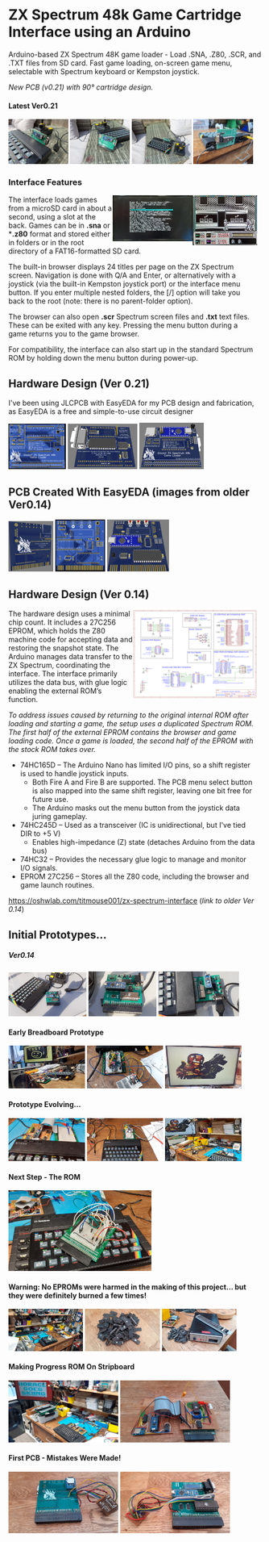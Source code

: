 # ZX Spectrum 48k Game Cartridge Interface using an Arduino

Arduino-based ZX Spectrum 48K game loader - Load .SNA, .Z80, .SCR, and .TXT files from SD card. Fast game loading, on-screen game menu, selectable with Spectrum keyboard or Kempston joystick.

<i>New PCB (v0.21) with 90° cartridge design.</i>
  
#### Latest Ver0.21
<div style="float:left;margin:0 10px 10px 0" markdown="1">
<img src="/Documents/Pictures0.21/20250823_105518.jpg" width="24%" >
<img src="/Documents/Pictures0.21/20250823_103559.jpg" width="24%" >
<img src="/Documents/Pictures0.21/20250823_103330.jpg" width="24%" >
<img src="/Documents/Pictures0.21/20250714_210834.jpg" width="24%">
<div>

### Interface Features
<img align="right" src="/Documents/Pictures0.14/Robocop_screenshot.jpg" width="26%" >
<img align="right" src="/Documents/Pictures0.14/Robocop_fileSelector.jpg" width="32%" >

The interface loads games from a microSD card in about a second, using a slot at the back.
Games can be in **.sna** or ***.z80** format and stored either in folders or in the root directory of a FAT16-formatted SD card.

The built-in browser displays 24 titles per page on the ZX Spectrum screen. Navigation is done with Q/A and Enter, or alternatively with a joystick (via the built-in Kempston joystick port) or the interface menu button. If you enter multiple nested folders, the [/] option will take you back to the root (note: there is no parent-folder option).

The browser can also open **.scr** Spectrum screen files and **.txt** text files. These can be exited with any key. Pressing the menu button during a game returns you to the game browser.

For compatibility, the interface can also start up in the standard Spectrum ROM by holding down the menu button during power-up.

## Hardware Design (Ver 0.21)
I've been using JLCPCB with EasyEDA for my PCB design and fabrication, as EasyEDA is a free and simple-to-use circuit designer

<img src="/Documents/Pictures0.21/PCB_Unpopulated_v0.21.png" alt="Front" width="23%">
<img src="/Documents/Pictures0.21/PCB_Back_v0.21.png" alt="Back" width="28%" >
<img src="/Documents/Pictures0.21/PCB_Front_v0.21.png" alt="Photo view" width="26%" >

## PCB Created With EasyEDA (images from older Ver0.14)

<img src="/Documents/Pictures0.14/Back3DView-ZX-Spectrum-Interface_2024-09-05.png" alt="Back" width="18%" >
<img src="/Documents/Pictures0.14/ZX-Spectrum-Interface_2024-09-05.png" alt="Photo view" width="20%" >
<img src="/Documents/Pictures0.14/Font3DView-ZX-Spectrum-Interface_2024-09-05.png" alt="Front" width="25%">

## Hardware Design (Ver 0.14)
<img align="right" src="Documents/Schematic/Schematic_ZX-Spectrum-Interface-v0.14.png" alt="Circuit Diagram" width="50%" height="50%">
The hardware design uses a minimal chip count. It includes a 27C256 EPROM, which holds the Z80 machine code for accepting data and restoring the snapshot state. The Arduino manages data transfer to the ZX Spectrum, coordinating the interface. The interface primarily utilizes the data bus, with glue logic enabling the external ROM’s function.

<i>To address issues caused by returning to the original internal ROM after loading and starting a game, the setup uses a duplicated Spectrum ROM. The first half of the external EPROM contains the browser and game loading code. Once a game is loaded, the second half of the EPROM with the stock ROM takes over.</i>

- 74HC165D – The Arduino Nano has limited I/O pins, so a shift register is used to handle joystick inputs.
  - Both Fire A and Fire B are supported. The PCB menu select button is also mapped into the same shift register, leaving one bit free for future use.
  - The Arduino masks out the menu button from the joystick data juring gameplay.
- 74HC245D – Used as a transceiver (IC is unidirectional, but I've tied DIR to +5 V)
  - Enables high-impedance (Z) state (detaches Arduino from the data bus)
- 74HC32 – Provides the necessary glue logic to manage and monitor I/O signals.
- EPROM 27C256 – Stores all the Z80 code, including the browser and game launch routines.

https://oshwlab.com/titmouse001/zx-spectrum-interface (<i>link to older Ver 0.14</i>)

## Initial Prototypes...
##### Ver0.14 
<div style="float:left;margin:0 10px 10px 0" markdown="1">
<img src="/Documents/Pictures0.14/setupview3_Version0_14.jpg" width="32%" height="32%">
<img src="/Documents/Pictures0.14/UnitView2_Version0_14.jpg" width="28%" height="29%">
<img src="/Documents/Pictures0.14/setupView2_Version0_14.jpg" width="33%" height="33%">
<div>
  
#### Early Breadboard Prototype
<div style="float:left;margin:0 10px 10px 0" markdown="1">
<img src="/Documents/Initial Prototype.jpg" width="32%" height="32%">
<img src="/Documents/Initial Prototype close-up.jpg" width="32%" height="32%">
<img src="/Documents/Initial Prototype output example.jpg" width="32%" height="32%">
<div>

#### Prototype Evolving...
<img src="/Documents/Prototype Evolving zoomed.jpg" width="32%" height="32%">
<img src="/Documents/Prototype Evolving.jpg" width="32%" height="32%">
<img src="/Documents/Prototype Evolving with output view.jpg" width="32%" height="32%">

#### Next Step - The ROM
<img src="/Documents/Next step - The ROM.jpg" width="60%" height="60%">

#### Warning: No EPROMs were harmed in the making of this project… but they were definitely burned a few times!
<div style="float:left;margin:0 10px 10px 0" markdown="1">
<img src="/Documents/Setup with ROM prototype.jpg" width="32%" height="32%">
<img src="/Documents/No EPROMs Were Harmed.jpg" width="32%" height="32%">
<img src="/Documents/Burned, Not Harmed.jpg" width="32%" height="32%">
<div>
  
#### Making Progress ROM On Stripboard
<div style="float:left;margin:0 10px 10px 0" markdown="1">
<img src="/Documents/Making Progress ROM on Stripboard.jpg" width="48%" height="48%">
<img src="/Documents/Stripboard Prototype in two sections.jpg" width="48%" height="48%">
<div>

#### First PCB - Mistakes Were Made!
<img src="/Documents/First PCB - mistakes were made - Back View.jpg" width="48%" height="48%">
<img src="/Documents/First PCB - mistakes were made - Front View.jpg" width="48%" height="48%">

